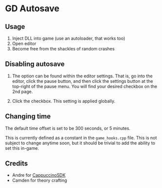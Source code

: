 # GD Autosave

## Usage

1. Inject DLL into game (use an autoloader, that works too)
2. Open editor
3. Become free from the shackles of random crashes

## Disabling autosave

1. The option can be found within the editor settings. That is, go into the editor, click the pause button, and then click the settings button at the top-right of the pause menu. You will find your desired checkbox on the 2nd page.

2. Click the checkbox. This setting is applied globally.

## Changing time

The default time offset is set to be 300 seconds, or 5 minutes.

This is currently defined as a constant in the `game_hooks.cpp` file. This is not subject to change anytime soon, but it should be trivial to add the ability to set this in-game.

## Credits

* Andre for [CappuccinoSDK](https://github.com/AndreNIH/CappuccinoSDK)
* Camden for theory crafting

